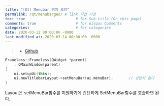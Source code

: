 ```yaml
---
title: "(Qt) Menubar 위치 조정"
permalink: /qt/menubargeo/ # link 직접 지정
toc: true                       # for Sub-title (On this page)
comments: true                  # for disqus Comments
categories:                     # for categories
date: 2020-03-12 00:00:00 -0000
last_modified_at: 2020-03-14 00:00:00 -0000
---
```


> * [Github](https://github.com/8bitscoding/VS_Frameless_Widget)

```cpp
Frameless::Frameless(QWidget *parent)
	: QMainWindow(parent)
{
	ui.setupUi(this);
	ui.newTitlebarLayout->setMenuBar(ui.menuBar);       // 상당히 쉽다
}
```

Layout은 setMenuBar함수를 지원하기에 간단하게 SetMenuBar함수를 호출하면 된다.